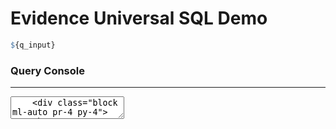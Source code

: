 <script>
    let sql_query = "SELECT * FROM users";
	let q_input = sql_query + "";
</script>

# Evidence Universal SQL Demo

```q
${q_input}
```


<div class="container mx-auto relative font-mono bg-black rounded-xl">
    <h3 class="mx-4 py-4 m-0 text-white select-none font-mono">Query Console</h3>
	<hr class="m-0 w-full border-white/30"/>
	<textarea
		class="mt-4 px-4 pb-1 min-h-[100px] outline-none focus:outline-0 resize-none w-full bg-black text-white text-sm"
		bind:value={sql_query}
	/>
	<div class="block ml-auto pr-4 py-4">
    <button class="block ml-auto bg-green-600 hover:bg-green-700 active:bg-green-800 transition-colors px-4 py-2 text-sm text-white rounded-xl select-none" on:click={() => q_input = sql_query}
	>
        Run Query
    </button>
	</div>
</div>

## Results: 

<DataTable data={q} />
